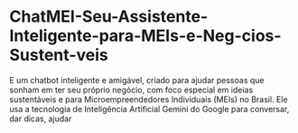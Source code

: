 # ChatMEI-Seu-Assistente-Inteligente-para-MEIs-e-Neg-cios-Sustent-veis
E um chatbot inteligente e amigável, criado para ajudar pessoas que sonham em ter seu próprio negócio, com foco especial em ideias sustentáveis e para Microempreendedores Individuais (MEIs) no Brasil. Ele usa a tecnologia de Inteligência Artificial Gemini do Google para conversar, dar dicas, ajudar 
